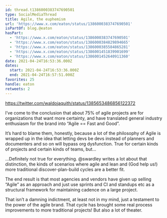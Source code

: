 ```yaml
---
id: thread.t1386000383747690501
type: SocialMediaThread
title: Agile, the euphemism
url: 'https://www.x.com/eaton/status/1386000383747690501'
isPartOf: blog.@eaton
hasPart:
  - 'https://www.x.com/eaton/status/1386000383747690501'
  - 'https://www.x.com/eaton/status/1386000384829894665'
  - 'https://www.x.com/eaton/status/1386000385584865281'
  - 'https://www.x.com/eaton/status/1386001451839901699'
  - 'https://www.x.com/eaton/status/1386001452640911360'
date: 2021-04-24T16:53:36.000Z
dates:
  start: 2021-04-24T16:53:36.000Z
  end: 2021-04-24T16:57:51.000Z
favorites: 25
handle: eaton
retweets: 2
---
```

https://twitter.com/waldojaquith/status/1385653486856122372

I’ve come to the conclusion that about 75% of agile projects are for organizations that want more certainty, and have translated general industry enthusiasm for the brand into “Agile == Fast and Good”.

It’s hard to blame them, honestly, because a lot of the philosophy of Agile is wrapped up in the idea that letting devs be devs instead of planners and documenters and so on will bypass org dysfunction. True for certain kinds of projects and certain kinds of teams, but...

...Definitely not true for everything. @swardley writes a lot about that distinction, the kinds of scenarios where agile and lean and (God help us!) more traditional discover-plan-build cycles are a better fit.

The end result is that most agencies and vendors have given up selling “Agile” as an approach and just use sprints and CI and standups etc as a structural framework for maintaining cadence on a large project.

That isn’t a damning indictment, at least not in my mind, just a testament to the power of the agile brand. That cycle has brought some real process improvements to more traditional projects! But also a lot of theater.
